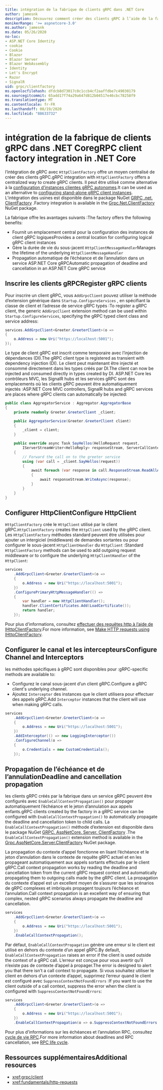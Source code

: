 ```yaml
---
title: intégration de la fabrique de clients gRPC dans .NET Core
author: jamesnk
description: Découvrez comment créer des clients gRPC à l’aide de la fabrique de clients.
monikerRange: '>= aspnetcore-3.0'
ms.author: jamesnk
ms.date: 05/26/2020
no-loc:
- ASP.NET Core Identity
- cookie
- Cookie
- Blazor
- Blazor Server
- Blazor WebAssembly
- Identity
- Let's Encrypt
- Razor
- SignalR
uid: grpc/clientfactory
ms.openlocfilehash: dfdcb8d73017c0c1ccb4cf2aaffdbe7c49030179
ms.sourcegitcommit: 65add17f74a29a647d812b04517e46cbc78258f9
ms.translationtype: MT
ms.contentlocale: fr-FR
ms.lasthandoff: 08/19/2020
ms.locfileid: "88633732"
---
```

# <a name="grpc-client-factory-integration-in-net-core"></a><span data-ttu-id="43022-103">intégration de la fabrique de clients gRPC dans .NET Core</span><span class="sxs-lookup"><span data-stu-id="43022-103">gRPC client factory integration in .NET Core</span></span>

<span data-ttu-id="43022-104">l’intégration de gRPC avec `HttpClientFactory` offre un moyen centralisé de créer des clients gRPC.</span><span class="sxs-lookup"><span data-stu-id="43022-104">gRPC integration with `HttpClientFactory` offers a centralized way to create gRPC clients.</span></span> <span data-ttu-id="43022-105">Il peut être utilisé comme alternative à la [configuration d’instances clientes gRPC autonomes](xref:grpc/client).</span><span class="sxs-lookup"><span data-stu-id="43022-105">It can be used as an alternative to [configuring stand-alone gRPC client instances](xref:grpc/client).</span></span> <span data-ttu-id="43022-106">L’intégration des usines est disponible dans le package NuGet [GRPC .net. ClientFactory](https://www.nuget.org/packages/Grpc.Net.ClientFactory) .</span><span class="sxs-lookup"><span data-stu-id="43022-106">Factory integration is available in the [Grpc.Net.ClientFactory](https://www.nuget.org/packages/Grpc.Net.ClientFactory) NuGet package.</span></span>

<span data-ttu-id="43022-107">La fabrique offre les avantages suivants :</span><span class="sxs-lookup"><span data-stu-id="43022-107">The factory offers the following benefits:</span></span>

* <span data-ttu-id="43022-108">Fournit un emplacement central pour la configuration des instances de client gRPC logiques</span><span class="sxs-lookup"><span data-stu-id="43022-108">Provides a central location for configuring logical gRPC client instances</span></span>
* <span data-ttu-id="43022-109">Gère la durée de vie du sous-jacent `HttpClientMessageHandler`</span><span class="sxs-lookup"><span data-stu-id="43022-109">Manages the lifetime of the underlying `HttpClientMessageHandler`</span></span>
* <span data-ttu-id="43022-110">Propagation automatique de l’échéance et de l’annulation dans un service ASP.NET Core gRPC</span><span class="sxs-lookup"><span data-stu-id="43022-110">Automatic propagation of deadline and cancellation in an ASP.NET Core gRPC service</span></span>

## <a name="register-grpc-clients"></a><span data-ttu-id="43022-111">Inscrire les clients gRPC</span><span class="sxs-lookup"><span data-stu-id="43022-111">Register gRPC clients</span></span>

<span data-ttu-id="43022-112">Pour inscrire un client gRPC, vous `AddGrpcClient` pouvez utiliser la méthode d’extension générique dans `Startup.ConfigureServices` , en spécifiant la classe de client et l’adresse de service gRPC typés :</span><span class="sxs-lookup"><span data-stu-id="43022-112">To register a gRPC client, the generic `AddGrpcClient` extension method can be used within `Startup.ConfigureServices`, specifying the gRPC typed client class and service address:</span></span>

```csharp
services.AddGrpcClient<Greeter.GreeterClient>(o =>
{
    o.Address = new Uri("https://localhost:5001");
});
```

<span data-ttu-id="43022-113">Le type de client gRPC est inscrit comme temporaire avec l’injection de dépendances (DI).</span><span class="sxs-lookup"><span data-stu-id="43022-113">The gRPC client type is registered as transient with dependency injection (DI).</span></span> <span data-ttu-id="43022-114">Le client peut maintenant être injecté et consommé directement dans les types créés par DI.</span><span class="sxs-lookup"><span data-stu-id="43022-114">The client can now be injected and consumed directly in types created by DI.</span></span> <span data-ttu-id="43022-115">ASP.NET Core les contrôleurs MVC, les SignalR hubs et les services gRPC sont des emplacements où les clients gRPC peuvent être automatiquement injectés :</span><span class="sxs-lookup"><span data-stu-id="43022-115">ASP.NET Core MVC controllers, SignalR hubs and gRPC services are places where gRPC clients can automatically be injected:</span></span>

```csharp
public class AggregatorService : Aggregator.AggregatorBase
{
    private readonly Greeter.GreeterClient _client;

    public AggregatorService(Greeter.GreeterClient client)
    {
        _client = client;
    }

    public override async Task SayHellos(HelloRequest request,
        IServerStreamWriter<HelloReply> responseStream, ServerCallContext context)
    {
        // Forward the call on to the greeter service
        using (var call = _client.SayHellos(request))
        {
            await foreach (var response in call.ResponseStream.ReadAllAsync())
            {
                await responseStream.WriteAsync(response);
            }
        }
    }
}
```

## <a name="configure-httpclient"></a><span data-ttu-id="43022-116">Configurer HttpClient</span><span class="sxs-lookup"><span data-stu-id="43022-116">Configure HttpClient</span></span>

<span data-ttu-id="43022-117">`HttpClientFactory` crée le `HttpClient` utilisé par le client gRPC.</span><span class="sxs-lookup"><span data-stu-id="43022-117">`HttpClientFactory` creates the `HttpClient` used by the gRPC client.</span></span> <span data-ttu-id="43022-118">Les `HttpClientFactory` méthodes standard peuvent être utilisées pour ajouter un intergiciel (middleware) de demandes sortantes ou pour configurer le sous-jacent `HttpClientHandler` du `HttpClient` :</span><span class="sxs-lookup"><span data-stu-id="43022-118">Standard `HttpClientFactory` methods can be used to add outgoing request middleware or to configure the underlying `HttpClientHandler` of the `HttpClient`:</span></span>

```csharp
services
    .AddGrpcClient<Greeter.GreeterClient>(o =>
    {
        o.Address = new Uri("https://localhost:5001");
    })
    .ConfigurePrimaryHttpMessageHandler(() =>
    {
        var handler = new HttpClientHandler();
        handler.ClientCertificates.Add(LoadCertificate());
        return handler;
    });
```

<span data-ttu-id="43022-119">Pour plus d’informations, consultez [effectuer des requêtes http à l’aide de IHttpClientFactory](xref:fundamentals/http-requests).</span><span class="sxs-lookup"><span data-stu-id="43022-119">For more information, see [Make HTTP requests using IHttpClientFactory](xref:fundamentals/http-requests).</span></span>

## <a name="configure-channel-and-interceptors"></a><span data-ttu-id="43022-120">Configurer le canal et les intercepteurs</span><span class="sxs-lookup"><span data-stu-id="43022-120">Configure Channel and Interceptors</span></span>

<span data-ttu-id="43022-121">les méthodes spécifiques à gRPC sont disponibles pour :</span><span class="sxs-lookup"><span data-stu-id="43022-121">gRPC-specific methods are available to:</span></span>

* <span data-ttu-id="43022-122">Configurez le canal sous-jacent d’un client gRPC.</span><span class="sxs-lookup"><span data-stu-id="43022-122">Configure a gRPC client's underlying channel.</span></span>
* <span data-ttu-id="43022-123">Ajoutez `Interceptor` des instances que le client utilisera pour effectuer des appels gRPC.</span><span class="sxs-lookup"><span data-stu-id="43022-123">Add `Interceptor` instances that the client will use when making gRPC calls.</span></span>

```csharp
services
    .AddGrpcClient<Greeter.GreeterClient>(o =>
    {
        o.Address = new Uri("https://localhost:5001");
    })
    .AddInterceptor(() => new LoggingInterceptor())
    .ConfigureChannel(o =>
    {
        o.Credentials = new CustomCredentials();
    });
```

## <a name="deadline-and-cancellation-propagation"></a><span data-ttu-id="43022-124">Propagation de l’échéance et de l’annulation</span><span class="sxs-lookup"><span data-stu-id="43022-124">Deadline and cancellation propagation</span></span>

<span data-ttu-id="43022-125">les clients gRPC créés par la fabrique dans un service gRPC peuvent être configurés avec `EnableCallContextPropagation()` pour propager automatiquement l’échéance et le jeton d’annulation aux appels enfants.</span><span class="sxs-lookup"><span data-stu-id="43022-125">gRPC clients created by the factory in a gRPC service can be configured with `EnableCallContextPropagation()` to automatically propagate the deadline and cancellation token to child calls.</span></span> <span data-ttu-id="43022-126">La `EnableCallContextPropagation()` méthode d’extension est disponible dans le package NuGet [GRPC. AspNetCore. Server. ClientFactory](https://www.nuget.org/packages/Grpc.AspNetCore.Server.ClientFactory) .</span><span class="sxs-lookup"><span data-stu-id="43022-126">The `EnableCallContextPropagation()` extension method is available in the [Grpc.AspNetCore.Server.ClientFactory](https://www.nuget.org/packages/Grpc.AspNetCore.Server.ClientFactory) NuGet package.</span></span>

<span data-ttu-id="43022-127">La propagation du contexte d’appel fonctionne en lisant l’échéance et le jeton d’annulation dans le contexte de requête gRPC actuel et en les propageant automatiquement aux appels sortants effectués par le client gRPC.</span><span class="sxs-lookup"><span data-stu-id="43022-127">Call context propagation works by reading the deadline and cancellation token from the current gRPC request context and automatically propagating them to outgoing calls made by the gRPC client.</span></span> <span data-ttu-id="43022-128">La propagation du contexte d’appel est un excellent moyen de s’assurer que les scénarios de gRPC complexes et imbriqués propagent toujours l’échéance et l’annulation.</span><span class="sxs-lookup"><span data-stu-id="43022-128">Call context propagation is an excellent way of ensuring that complex, nested gRPC scenarios always propagate the deadline and cancellation.</span></span>

```csharp
services
    .AddGrpcClient<Greeter.GreeterClient>(o =>
    {
        o.Address = new Uri("https://localhost:5001");
    })
    .EnableCallContextPropagation();
```

<span data-ttu-id="43022-129">Par défaut, `EnableCallContextPropagation` génère une erreur si le client est utilisé en dehors du contexte d’un appel gRPC.</span><span class="sxs-lookup"><span data-stu-id="43022-129">By default, `EnableCallContextPropagation` raises an error if the client is used outside the context of a gRPC call.</span></span> <span data-ttu-id="43022-130">L’erreur est conçue pour vous avertir qu’il n’existe pas de contexte d’appel à propager.</span><span class="sxs-lookup"><span data-stu-id="43022-130">The error is designed to alert you that there isn't a call context to propagate.</span></span> <span data-ttu-id="43022-131">Si vous souhaitez utiliser le client en dehors d’un contexte d’appel, supprimez l’erreur quand le client est configuré avec `SuppressContextNotFoundErrors` :</span><span class="sxs-lookup"><span data-stu-id="43022-131">If you want to use the client outside of a call context, suppress the error when the client is configured with `SuppressContextNotFoundErrors`:</span></span>

```csharp
services
    .AddGrpcClient<Greeter.GreeterClient>(o =>
    {
        o.Address = new Uri("https://localhost:5001");
    })
    .EnableCallContextPropagation(o => o.SuppressContextNotFoundErrors = true);
```

<span data-ttu-id="43022-132">Pour plus d’informations sur les échéances et l’annulation RPC, consultez [cycle de vie RPC](https://www.grpc.io/docs/guides/concepts/#rpc-life-cycle).</span><span class="sxs-lookup"><span data-stu-id="43022-132">For more information about deadlines and RPC cancellation, see [RPC life cycle](https://www.grpc.io/docs/guides/concepts/#rpc-life-cycle).</span></span>

## <a name="additional-resources"></a><span data-ttu-id="43022-133">Ressources supplémentaires</span><span class="sxs-lookup"><span data-stu-id="43022-133">Additional resources</span></span>

* <xref:grpc/client>
* <xref:fundamentals/http-requests>

